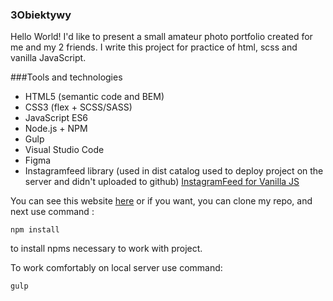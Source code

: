 ### 3Obiektywy
Hello World! I'd like to present a small amateur photo portfolio created for me and my 2 friends. I write this project for practice of html, scss and vanilla JavaScript. 

###Tools and technologies

* HTML5  (semantic code and BEM)
* CSS3 (flex + SCSS/SASS)
* JavaScript ES6
* Node.js + NPM
* Gulp
* Visual Studio Code
* Figma 
* Instagramfeed library (used in dist catalog used to deploy project on the server and didn't uploaded to github) [InstagramFeed for Vanilla JS](https://www.cssscript.com/instagram-photos-feed/)

You can see this website [here](https://karolchilimoniuk.github.io/3Obiektywy/index.html) or if you want, you can clone my repo, and next use command :

```
npm install 
```
to install npms necessary to work with project.

To work comfortably on local server use command:

```
gulp
```
